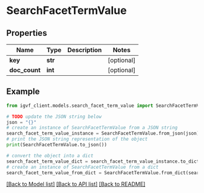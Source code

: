 # SearchFacetTermValue


## Properties

Name | Type | Description | Notes
------------ | ------------- | ------------- | -------------
**key** | **str** |  | [optional] 
**doc_count** | **int** |  | [optional] 

## Example

```python
from igvf_client.models.search_facet_term_value import SearchFacetTermValue

# TODO update the JSON string below
json = "{}"
# create an instance of SearchFacetTermValue from a JSON string
search_facet_term_value_instance = SearchFacetTermValue.from_json(json)
# print the JSON string representation of the object
print(SearchFacetTermValue.to_json())

# convert the object into a dict
search_facet_term_value_dict = search_facet_term_value_instance.to_dict()
# create an instance of SearchFacetTermValue from a dict
search_facet_term_value_from_dict = SearchFacetTermValue.from_dict(search_facet_term_value_dict)
```
[[Back to Model list]](../README.md#documentation-for-models) [[Back to API list]](../README.md#documentation-for-api-endpoints) [[Back to README]](../README.md)


